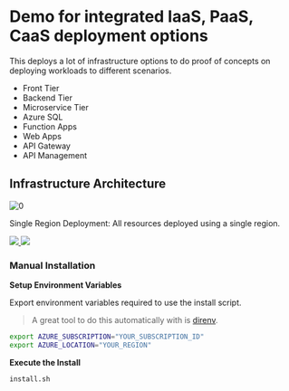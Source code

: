 # Demo for integrated IaaS, PaaS, CaaS deployment options

This deploys a lot of infrastructure options to do proof of concepts on deploying workloads to different scenarios.

- Front Tier
- Backend Tier
- Microservice Tier
- Azure SQL
- Function Apps
- Web Apps
- API Gateway
- API Management

 ## Infrastructure Architecture

![[0]][0]


Single Region Deployment:  All resources deployed using a single region.

<a href="https://portal.azure.com/#create/Microsoft.Template/uri/https%3A%2F%2Fraw.githubusercontent.com%2Fdanielscholl%2Fazure-ipc-arch%2Fmaster%2FdeployAzure.json" target="_blank">
    <img src="http://azuredeploy.net/deploybutton.png"/>
</a>
<a href="http://armviz.io/#/?load=https%3A%2F%2Fraw.githubusercontent.com%2Fdanielscholl%2Fazure-ipc-arch%2Fmaster%2FdeployAzure.json" target="_blank">
    <img src="http://armviz.io/visualizebutton.png"/>
</a>

 ### Manual Installation

__Setup Environment Variables__

Export environment variables required to use the install script.

>A great tool to do this automatically with is [direnv](https://direnv.net/).

```bash
export AZURE_SUBSCRIPTION="YOUR_SUBSCRIPTION_ID"
export AZURE_LOCATION="YOUR_REGION"
```

__Execute the Install__

```bash
install.sh
```



[0]: ./diagrams/architecture.png "Architecture Diagram"